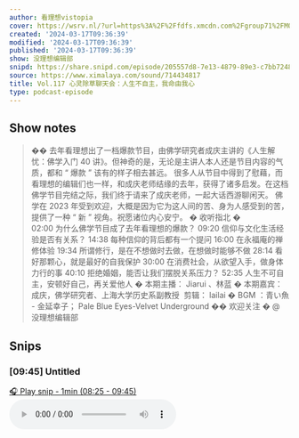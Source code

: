 ```yaml
---
author: 看理想vistopia
cover: https://wsrv.nl/?url=https%3A%2F%2Ffdfs.xmcdn.com%2Fgroup71%2FM07%2F03%2F0C%2FwKgO2V6iTd_QHgIPAANePhgoryg304.jpg&w=200&h=200
created: '2024-03-17T09:36:39'
modified: '2024-03-17T09:36:39'
published: '2024-03-17T09:36:39'
show: 没理想编辑部
snipd: https://share.snipd.com/episode/205557d8-7e13-4879-89e3-c7bb72480203
source: https://www.ximalaya.com/sound/714434817
title: Vol.117 心灵除草聊天会：人生不自主，我命由我心
type: podcast-episode
---
```



## Show notes
> �� 去年看理想出了一档爆款节目，由佛学研究者成庆主讲的《人生解忧：佛学入门 40 讲》。但神奇的是，无论是主讲人本人还是节目内容的气质，都和 “ 爆款 ” 该有的样子相去甚远。
> 很多人从节目中得到了慰藉，而看理想的编辑们也一样，和成庆老师结缘的去年，获得了诸多启发。在这档佛学节目完结之际，我们终于请来了成庆老师，一起大话西游聊闲天。
> 佛学在 2023 年受到欢迎，大概是因为它为这人间的苦、身为人感受到的苦，提供了一种 “ 新 ” 视角。祝愿诸位内心安宁。
> �   收听指北   �  
> 02:00  为什么佛学节目成了去年看理想的爆款？
> 09:20  信仰与文化生活经验是否有关系？
> 14:38  每种信仰的背后都有一个提问
> 16:00  在永福庵的禅修体验
> 19:34  所谓修行，是在不想做时去做，在想做时能够不做
> 28:14  看好那颗心，就是最好的自我保护
> 30:00  在消费社会，从欲望入手，做身体力行的事
> 40:10  拒绝婚姻，能否让我们摆脱关系压力？
> 52:35  人生不可自主，安顿好自己，再关爱他人
> � 本期主播： Jiarui 、林蓝
> � 本期嘉宾：成庆，佛学研究者、上海大学历史系副教授
> ️  剪辑： lailai
> � BGM ：青い魚 - 金延幸子； Pale Blue Eyes-Velvet Underground
> �� 欢迎关注 �  @ 没理想编辑部

## Snips
### [09:45] Untitled
[🎧 Play snip - 1min️ (08:25 - 09:45)](https://share.snipd.com/snip/ec18055a-aaf8-4b4f-8a39-35a2eb2be2ae)
<audio controls> <source src="https://jt.ximalaya.com//GKwRIasJydPUAdzhfgK37JU3-aacv2-48K.m4a?channel=rss&album_id=32263017&track_id=714434817&uid=16052400&jt=https://aod.cos.tx.xmcdn.com/storages/46fd-audiofreehighqps/1A/4B/GKwRIasJydPUAdzhfgK37JU3-aacv2-48K.m4a#t=08:25,09:45"> </audio>
